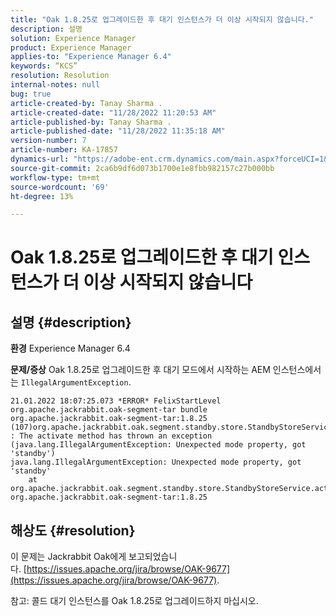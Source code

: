 ```yaml
---
title: "Oak 1.8.25로 업그레이드한 후 대기 인스턴스가 더 이상 시작되지 않습니다."
description: 설명
solution: Experience Manager
product: Experience Manager
applies-to: "Experience Manager 6.4"
keywords: “KCS”
resolution: Resolution
internal-notes: null
bug: true
article-created-by: Tanay Sharma .
article-created-date: "11/28/2022 11:20:53 AM"
article-published-by: Tanay Sharma .
article-published-date: "11/28/2022 11:35:18 AM"
version-number: 7
article-number: KA-17857
dynamics-url: "https://adobe-ent.crm.dynamics.com/main.aspx?forceUCI=1&pagetype=entityrecord&etn=knowledgearticle&id=21e459b3-0e6f-ed11-9562-6045bd006239"
source-git-commit: 2ca6b9df6d073b1700e1e8fbb982157c27b000bb
workflow-type: tm+mt
source-wordcount: '69'
ht-degree: 13%

---
```


# Oak 1.8.25로 업그레이드한 후 대기 인스턴스가 더 이상 시작되지 않습니다

## 설명 {#description}

<b>환경</b>
Experience Manager 6.4


<b>문제/증상</b>
Oak 1.8.25로 업그레이드한 후 대기 모드에서 시작하는 AEM 인스턴스에서는 `IllegalArgumentException`.


```
21.01.2022 18:07:25.073 *ERROR* FelixStartLevel org.apache.jackrabbit.oak-segment-tar bundle org.apache.jackrabbit.oak-segment-tar:1.8.25 (107)org.apache.jackrabbit.oak.segment.standby.store.StandbyStoreService(242) : The activate method has thrown an exception (java.lang.IllegalArgumentException: Unexpected mode property, got 'standby')
java.lang.IllegalArgumentException: Unexpected mode property, got 'standby'
    at org.apache.jackrabbit.oak.segment.standby.store.StandbyStoreService.activate(StandbyStoreService.java:157) org.apache.jackrabbit.oak-segment-tar:1.8.25
```





## 해상도 {#resolution}


이 문제는 Jackrabbit Oak에게 보고되었습니다. [https://issues.apache.org/jira/browse/OAK-9677](https://issues.apache.org/jira/browse/OAK-9677).

참고: 콜드 대기 인스턴스를 Oak 1.8.25로 업그레이드하지 마십시오.


